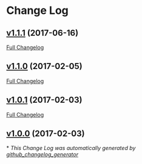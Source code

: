 # Change Log

## [v1.1.1](https://github.com/sectsect/acf-repeater-field-query/tree/v1.1.1) (2017-06-16)
[Full Changelog](https://github.com/sectsect/acf-repeater-field-query/compare/v1.1.0...v1.1.1)

## [v1.1.0](https://github.com/sectsect/acf-repeater-field-query/tree/v1.1.0) (2017-02-05)
[Full Changelog](https://github.com/sectsect/acf-repeater-field-query/compare/v1.0.1...v1.1.0)

## [v1.0.1](https://github.com/sectsect/acf-repeater-field-query/tree/v1.0.1) (2017-02-03)
[Full Changelog](https://github.com/sectsect/acf-repeater-field-query/compare/v1.0.0...v1.0.1)

## [v1.0.0](https://github.com/sectsect/acf-repeater-field-query/tree/v1.0.0) (2017-02-03)


\* *This Change Log was automatically generated by [github_changelog_generator](https://github.com/skywinder/Github-Changelog-Generator)*